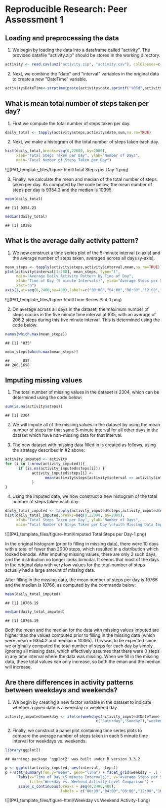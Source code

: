 # Reproducible Research: Peer Assessment 1


## Loading and preprocessing the data

1. We begin by loading the data into a dataframe called "activity".  The provided datafile
"activity.zip" should be stored in the working directory.


```r
activity <- read.csv(unz("activity.zip", "activity.csv"), colClasses=c("integer","Date","integer"))
```

2. Next, we combine the "date" and "interval" variables in the original data to create a new
"DateTime" variable.


```r
activity$DateTime<-strptime(paste(activity$date,sprintf("%06d",activity$interval)),"%Y-%m-%d %H%M%S")
```

## What is mean total number of steps taken per day?

1. First we compute the total number of steps taken per day.


```r
daily_total <- tapply(activity$steps,activity$date,sum,na.rm=TRUE)
```

2. Next, we make a histogram of the total number of steps taken each day.


```r
hist(daily_total,breaks=seq(0,22000, by=2000),
     xlab="Total Steps Taken per Day", ylab="Number of Days",
     main="Total Number of Steps Taken per Day")
```

![](PA1_template_files/figure-html/Total Steps per Day-1.png)<!-- -->

3. Finally, we calculate the mean and median of the total number of steps taken per day.  As computed
by the code below, the mean number of steps per day is 9354.2 and the median
is 10395.


```r
mean(daily_total)
```

```
## [1] 9354.23
```

```r
median(daily_total)
```

```
## [1] 10395
```

## What is the average daily activity pattern?

1. We now construct a time series plot of the 5-minute interval (x-axis) and the average number of 
steps taken, averaged across all days (y-axis).


```r
mean_steps <- tapply(activity$steps,activity$interval,mean,na.rm=TRUE)
plot(activity$interval[1:288], mean_steps, type="l",
     main="Average Daily Activity Pattern by Time of Day", 
     xlab="Time of Day (5 minute Intervals)", ylab="Average Steps per 5 Minute Interval",
     xaxt="n")
axis(1,at=seq(0,2400,by=400),labels=c("00:00","04:00","08:00","12:00","16:00","20:00","24:00"))
```

![](PA1_template_files/figure-html/Time Series Plot-1.png)<!-- -->

2. On average across all days in the dataset, the maximum number of steps occurs in the five minute 
time interval at 835, with an average of 
206.2 steps during this five minute interval.
This is determined using the code below:


```r
names(which.max(mean_steps))
```

```
## [1] "835"
```

```r
mean_steps[which.max(mean_steps)]
```

```
##      835 
## 206.1698
```

## Imputing missing values

1. The total number of missing values in the dataset is 2304, which can be 
determined using the code below:


```r
sum(is.na(activity$steps))
```

```
## [1] 2304
```

2. We will impute all of the missing values in the dataset by using the mean number of steps for 
that same 5-minute interval for all other days in the dataset which have non-missing data for that 
interval. 

3. The new dataset with missing data filled in is created as follows, using the strategy described 
in #2 above:


```r
activity_imputed <- activity
for (i in 1:nrow(activity_imputed)){
      if (is.na(activity_imputed$steps[i])) {
            activity_imputed$steps[i] <- 
                  mean(activity$steps[activity$interval == activity$interval[i]], na.rm=TRUE)
            }
}
```

4. Using the imputed data, we now construct a new histogram of the total number of steps taken each day: 


```r
daily_total_imputed <- tapply(activity_imputed$steps,activity_imputed$date,sum,na.rm=TRUE)
hist(daily_total_imputed,breaks=seq(0,22000, by=2000),
     xlab="Total Steps Taken per Day", ylab="Number of Days",
     main="Total Number of Steps Taken per Day \n(with Missing Data Imputed)")
```

![](PA1_template_files/figure-html/Imputed Total Steps per Day-1.png)<!-- -->

In the original histogram (prior to filling in missing data), there were 
10 days with a total of fewer than 2000 steps, which resulted in a 
distribution which looked bimodal.  After imputing missing values, there are only 
2 such days, and the distribution no longer looks bimodal.
It seems that most of the days in the original data with very low values for the total number of 
steps actually had a large amount of missing data.

After filling in the missing data, the mean number of steps per day is 
10766 and the median is 
10766, 
as computed by the commands below:


```r
mean(daily_total_imputed)
```

```
## [1] 10766.19
```

```r
median(daily_total_imputed)
```

```
## [1] 10766.19
```

Both the mean and the median for the data with missing values imputed are higher than the values 
computed prior to filling in the missing data (which were mean = 9354.2 and 
median = 10395).  This was to be expected since we originally computed the total 
number of steps for each day by simply ignoring all missing data, which effectively assumes that 
there were 0 steps in any time interval where the data was missing.  When we fill in the missing 
data, these total values can only increase, so both the eman and the median will increase.

## Are there differences in activity patterns between weekdays and weekends?

1. We begin by creating a new factor variable in the dataset to indicate whether a given date is a 
weekday or weekend day.


```r
activity_imputed$weekday <- ifelse(weekdays(activity_imputed$DateTime) %in% 
                                         c("Saturday","Sunday"),"weekend","weekday")
```

2. Finally, we construct a panel plot containing time series plots to compare the average number of steps taken in each 5 minute time interval for weekdays vs. weekends.


```r
library(ggplot2)
```

```
## Warning: package 'ggplot2' was built under R version 3.3.2
```

```r
p <- ggplot(activity_imputed, aes(interval, steps))
p + stat_summary(fun.y="mean", geom="line") + facet_grid(weekday ~ .) +
      labs(x="Time of Day (5 minute Intervals)", y="Average Steps per 5 Minute Interval",
           title="Weekday vs. Weekend Activity Level Comparison") +
      scale_x_continuous(breaks = seq(0,2400,400),
                         labels = c("00:00","04:00","08:00","12:00","16:00","20:00","24:00"))
```

![](PA1_template_files/figure-html/Weekday vs Weekend Activity-1.png)<!-- -->
